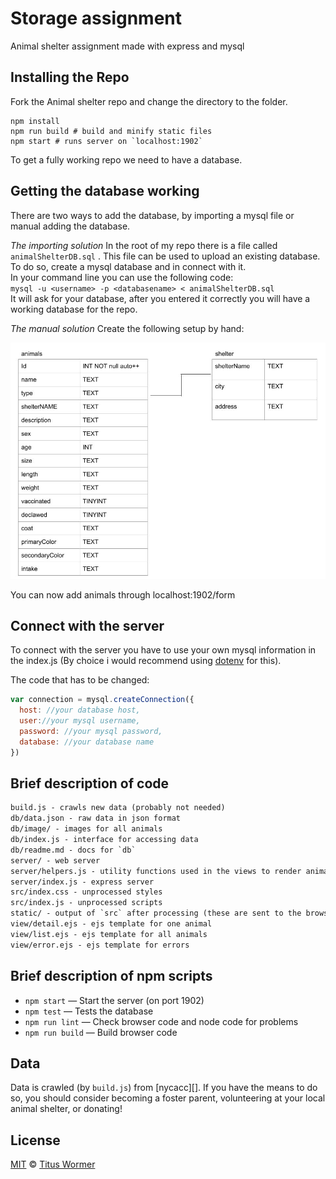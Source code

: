 # Storage assignment

Animal shelter assignment made with express and mysql

## Installing the Repo

Fork the Animal shelter repo and change the directory to the folder.

```
npm install
npm run build # build and minify static files
npm start # runs server on `localhost:1902`
```

To get a fully working repo we need to have a database.

## Getting the database working

There are two ways to add the database, by importing a mysql file or manual adding the database.

_The importing solution_
In the root of my repo there is a file called `animalShelterDB.sql` . This file can be used to upload an existing database.
To do so, create a mysql database and in connect with it.  
In your command line you can use the following code:  
`mysql -u <username> -p <databasename> < animalShelterDB.sql`  
It will ask for your database, after you entered it correctly you will have a working database for the repo.  

_The manual solution_
Create the following setup by hand:

![Database setup](https://github.com/timruiterkamp/shelter/blob/master/AnimalShelterDB.jpg "Database setup")


You can now add animals through localhost:1902/form

## Connect with the server

To connect with the server you have to use your own mysql information in the index.js (By choice i would recommend using [dotenv](https://www.npmjs.com/package/dotenv) for this).

The code that has to be changed:

```javascript
var connection = mysql.createConnection({
  host: //your database host,
  user://your mysql username,
  password: //your mysql password,
  database: //your database name
})
```

## Brief description of code

```txt
build.js - crawls new data (probably not needed)
db/data.json - raw data in json format
db/image/ - images for all animals
db/index.js - interface for accessing data
db/readme.md - docs for `db`
server/ - web server
server/helpers.js - utility functions used in the views to render animals
server/index.js - express server
src/index.css - unprocessed styles
src/index.js - unprocessed scripts
static/ - output of `src` after processing (these are sent to the browser)
view/detail.ejs - ejs template for one animal
view/list.ejs - ejs template for all animals
view/error.ejs - ejs template for errors
```

## Brief description of npm scripts

* `npm start` — Start the server (on port 1902)
* `npm test` — Tests the database
* `npm run lint` — Check browser code and node code for problems
* `npm run build` — Build browser code

## Data

Data is crawled (by `build.js`) from [nycacc][].
If you have the means to do so, you should consider becoming a foster parent,
volunteering at your local animal shelter, or donating!

## License

[MIT][] © [Titus Wormer][author]

[mit]: license
[author]: http://wooorm.com

